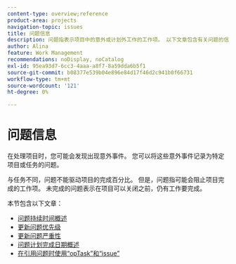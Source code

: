 ```yaml
---
content-type: overview;reference
product-area: projects
navigation-topic: issues
title: 问题信息
description: 问题指表示项目中的意外或计划外工作的工作项。 以下文章包含有关问题的信息。
author: Alina
feature: Work Management
recommendations: noDisplay, noCatalog
exl-id: 95ea93d7-6cc3-4aaa-a8f7-8a59dda6b5f1
source-git-commit: b08377e539b04e896e84d17f46d2c941b0f66731
workflow-type: tm+mt
source-wordcount: '121'
ht-degree: 0%

---
```


# 问题信息

在处理项目时，您可能会发现出现意外事件。 您可以将这些意外事件记录为特定项目或任务的问题。

与任务不同，问题不能驱动项目的完成百分比。 但是，问题指可能会阻止项目完成的工作项。 未完成的问题表示在项目可以关闭之前，仍有工作要完成。

本节包含以下文章：

* [问题持续时间概述](../../../manage-work/issues/issue-information/issue-duration.md)
* [更新问题优先级](../../../manage-work/issues/issue-information/update-issue-priority.md)
* [更新问题严重性](../../../manage-work/issues/issue-information/update-issue-severity.md)
* [问题计划完成日期概述](../../../manage-work/issues/issue-information/issue-planned-completion-date.md)
* [在引用问题时使用“opTask”和“issue”](../../../manage-work/issues/issue-information/use-optask-instead-of-issue.md)
